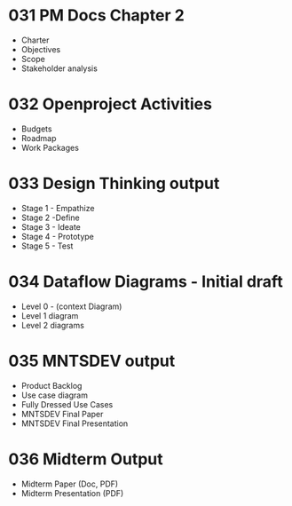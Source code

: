 # 031 PM Docs Chapter 2 
- Charter 
- Objectives 
- Scope 
- Stakeholder analysis 

# 032 Openproject Activities
- Budgets 
- Roadmap
- Work Packages 

# 033 Design Thinking output
- Stage 1 - Empathize 
- Stage 2 -Define 
- Stage 3 - Ideate 
- Stage 4 - Prototype 
- Stage 5 - Test 

# 034 Dataflow Diagrams - Initial draft 
- Level 0 - (context Diagram) 
- Level 1 diagram 
- Level 2 diagrams  

# 035 MNTSDEV output 
- Product Backlog 
- Use case diagram  
- Fully Dressed Use Cases
- MNTSDEV Final Paper
- MNTSDEV Final Presentation

# 036 Midterm Output
- Midterm Paper (Doc, PDF)
- Midterm Presentation (PDF)
